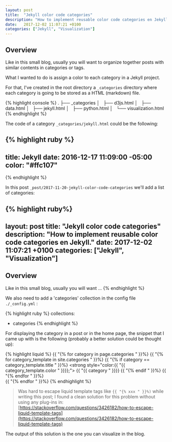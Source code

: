 ```yaml
---
layout: post
title:  "Jekyll color code categories"
description: "How to implement reusable color code categories en Jekyll."
date:   2017-12-02 11:07:21 +0100
categories: ["Jekyll", "Visualization"]
---
```

## Overview

Like in this small blog, usually you will want to organize together posts with similar contents in categories or tags.

What I wanted to do is assign a color to each category in a Jekyll project.

For that, I've created in the root directory a `_categories` directory where each category is going to be stored as a HTML (markdown) file.

{% highlight console %}
.
├── _categories
│   ├── d3js.html
│   ├── data.html
│   ├── jekyll.html
│   ├── python.html
│   └── visualization.html
{% endhighlight %}

The code of a category `_categories/jekyll.html` could be the following:

{% highlight ruby %}
---
title: Jekyll
date: 2016-12-17 11:09:00 -05:00
color: "#ffc107"
---
{% endhighlight %}

In this post `_post/2017-11-20-jekyll-color-code-categories` we'll add a list of categories:

{% highlight ruby%}
---
layout: post
title:  "Jekyll color code categories"
description: "How to implement reusable color code categories en Jekyll."
date:   2017-12-02 11:07:21 +0100
categories: ["Jekyll", "Visualization"]
---
## Overview
Like in this small blog, usually you will want ...
{% endhighlight %}

We also need to add a 'categories' collection in the config file `./_config.yml` :

{% highlight ruby %}
collections:
  - categories
{% endhighlight %}

For displaying the category in a post or in the home page, the snippet that I came up with is the following (probably a better solution could be thought up):

{% highlight liquid %}
    {{ "{% for category in page.categories " }}%}
        {{ "{% for category_template in site.categories " }}%}
            {{ "{% if category == category_template.title " }}%}
            <strong style="color:{{ "{{ category_template.color " }}}};">
                {{ "{{ category " }}}}
            </strong>
            {{ "{% endif " }}%}
        {{ "{% endfor " }}%}  
    {{ "{% endfor " }}%}
{% endhighlight %}

>Was hard to escape liquid template tags like `{{ "{% xxx " }}%)` while writing this post; I found a clean solution for this problem without using any plug-ins in:
[https://stackoverflow.com/questions/3426182/how-to-escape-liquid-template-tags](https://stackoverflow.com/questions/3426182/how-to-escape-liquid-template-tags)

The output of this solution is the one you can visualize in the blog.

